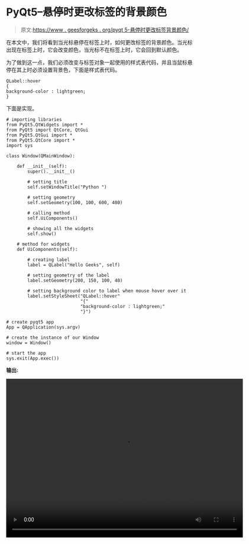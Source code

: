 # PyQt5–悬停时更改标签的背景颜色

> 原文:[https://www . geesforgeks . org/pyqt 5-悬停时更改标签背景颜色/](https://www.geeksforgeeks.org/pyqt5-changing-background-color-of-label-when-hover/)

在本文中，我们将看到当光标悬停在标签上时，如何更改标签的背景颜色。当光标出现在标签上时，它会改变颜色，当光标不在标签上时，它会回到默认颜色。

为了做到这一点，我们必须改变与标签对象一起使用的样式表代码，并且当鼠标悬停在其上时必须设置背景色，下面是样式表代码。

```
QLabel::hover
{
background-color : lightgreen;
}

```

下面是实现。

```
# importing libraries
from PyQt5.QtWidgets import * 
from PyQt5 import QtCore, QtGui
from PyQt5.QtGui import * 
from PyQt5.QtCore import * 
import sys

class Window(QMainWindow):

    def __init__(self):
        super().__init__()

        # setting title
        self.setWindowTitle("Python ")

        # setting geometry
        self.setGeometry(100, 100, 600, 400)

        # calling method
        self.UiComponents()

        # showing all the widgets
        self.show()

    # method for widgets
    def UiComponents(self):

        # creating label
        label = QLabel("Hello Geeks", self)

        # setting geometry of the label
        label.setGeometry(200, 150, 100, 40)

        # setting background color to label when mouse hover over it
        label.setStyleSheet("QLabel::hover"
                            "{"
                            "background-color : lightgreen;"
                            "}")

# create pyqt5 app
App = QApplication(sys.argv)

# create the instance of our Window
window = Window()

# start the app
sys.exit(App.exec())
```

**输出:**

<video class="wp-video-shortcode" id="video-392017-1" width="640" height="428" preload="metadata" controls=""><source type="video/mp4" src="https://media.geeksforgeeks.org/wp-content/uploads/20200329212110/Python-29-03-2020-21_18_01.mp4?_=1">[https://media.geeksforgeeks.org/wp-content/uploads/20200329212110/Python-29-03-2020-21_18_01.mp4](https://media.geeksforgeeks.org/wp-content/uploads/20200329212110/Python-29-03-2020-21_18_01.mp4)</video>